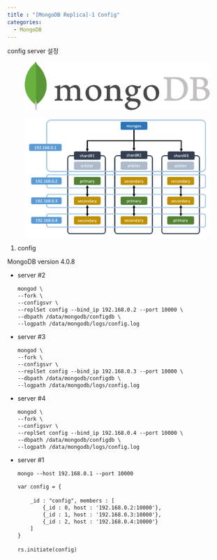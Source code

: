 ```yaml
---
title : "[MongoDB Replica]-1 Config"
categories:
  - MongoDB
---
```

config server 설정

<figure>
  <img src="/assets/images/2019-04-25-MongoDB_Replica/logo.jpg">
  <figcaption></figcaption>
</figure>

<figure>
  <img src="/assets/images/2019-04-25-MongoDB_Replica/cluster.PNG">
  <figcaption></figcaption>
</figure>

1. config

MongoDB version 4.0.8


- server #2

  ~~~
  mongod \
  --fork \
  --configsvr \
  --replSet config --bind_ip 192.168.0.2 --port 10000 \
  --dbpath /data/mongodb/configdb \
  --logpath /data/mongodb/logs/config.log
  ~~~

- server #3

  ~~~
  mongod \
  --fork \
  --configsvr \
  --replSet config --bind_ip 192.168.0.3 --port 10000 \
  --dbpath /data/mongodb/configdb \
  --logpath /data/mongodb/logs/config.log
  ~~~

- server #4

  ~~~
  mongod \
  --fork \
  --configsvr \
  --replSet config --bind_ip 192.168.0.4 --port 10000 \
  --dbpath /data/mongodb/configdb \
  --logpath /data/mongodb/logs/config.log
  ~~~


- server #1

  ~~~
  mongo --host 192.168.0.1 --port 10000
  ~~~

  ~~~
  var config = {

      _id : "config", members : [ 
          {_id : 0, host : '192.168.0.2:10000'},
          {_id : 1, host : '192.168.0.3:10000'},
          {_id : 2, host : '192.168.0.4:10000'}  
      ]
  }

  rs.initiate(config)
  ~~~
